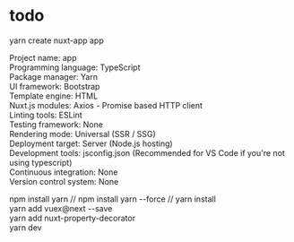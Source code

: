 # todo

yarn create nuxt-app app  

Project name: app  
Programming language: TypeScript  
Package manager: Yarn  
UI framework: Bootstrap  
Template engine: HTML  
Nuxt.js modules: Axios - Promise based HTTP client  
Linting tools: ESLint  
Testing framework: None  
Rendering mode: Universal (SSR / SSG)  
Deployment target: Server (Node.js hosting)  
Development tools: jsconfig.json (Recommended for VS Code if you're not using typescript)  
Continuous integration: None  
Version control system: None  


npm install yarn // npm install yarn --force  //  yarn install  
yarn add vuex@next --save  
yarn add nuxt-property-decorator  
yarn dev  
